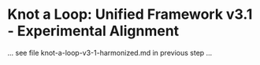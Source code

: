 # Knot a Loop: Unified Framework v3.1 - Experimental Alignment

... see file knot-a-loop-v3-1-harmonized.md in previous step ...